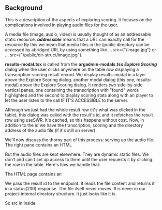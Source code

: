 ## Background
This is a description of the aspects of exploring scoring. It focuses on the complications involved in playing audio files for the user.

A media file (image, audio, video) is usually thought of as an addressable static resource. ***addressible*** means that a URL can exactly call for the resource By this we mean that media files in the /public directory can be accessed by abridged URL by using something like ... src={"/image.jpg"} or ... src={"/public/dir-struct/image.jpg"}.


**results-modal.tsx** is called from the **orgadmin-modals.tsx** ***Explore Scoring*** dialog when the user clicks anywhere on the table row displaying a transcription-scoring result record. We display results-modal in a layer above the Explore Scoring dialog. another modal dialog (this one, results-modal) above the Explore Scoring dialog. It renders two side-by-side vertical panes, one containing the transcription with "found" words highlighted and the second to display scoring stats along with an <audio></audio> player to let the user listen to the call IF IT'S ACCESSIBLE to the server.

Although we just had the whole result row (it's what was clicked in the table), this dialog was called with the result's id, and it refetches the result row using useSWR. It's cached, so this happens without cost. Now, in addition to the id we have the transcription, scoring and the directory address of the audio file (if it's still on server).

We'll now discuss the thorny part of this process: serving up the audio file. The right pane contains an HTML <audio /> element. Its <source /> sub-element has a src prop (just like an <img /> does). Its value is a URL. For static resources we'd keep data files in /public in the project, and the URL would be "/fn.ext". Address decoding is handled by the browser and Webpack. fn.ext had to be there at build time (for production, at least).

But the audio files are kept elsewhere. They are dynamic static files. We don't and can't set up access to them until the user requests it by clicking the row in the table. Here's how we handle that:



The HTML page contains an <audio> tag with an embedded <source> item. <source> has a src property containing the URL of a fetch-and-deliver endpoint. (Usually, for example when serving static imasges, fetching is not done, since the image file lives in /public.) In our case, however, the audio file we want to play lives someplace else on our server (or it could even be out in the cloud). That someplace else address is found in the file's results record in the diskFilename column. Our get handler makes like the audio file in question was sitting in /public and was accessible from the start.

We pass the result id to the endpoint. It reads the file content and returns it in a status(200) response. The file itself never moves. It is never in our project-internal directory structure. It just looks like it is.

So src in <source> inside <audio> is set to `/api/audiofile/${result.id}`.
